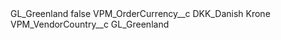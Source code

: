 <?xml version="1.0" encoding="UTF-8"?>
<CustomMetadata xmlns="http://soap.sforce.com/2006/04/metadata" xmlns:xsi="http://www.w3.org/2001/XMLSchema-instance" xmlns:xsd="http://www.w3.org/2001/XMLSchema">
    <label>GL_Greenland</label>
    <protected>false</protected>
    <values>
        <field>VPM_OrderCurrency__c</field>
        <value xsi:type="xsd:string">DKK_Danish Krone</value>
    </values>
    <values>
        <field>VPM_VendorCountry__c</field>
        <value xsi:type="xsd:string">GL_Greenland</value>
    </values>
</CustomMetadata>

